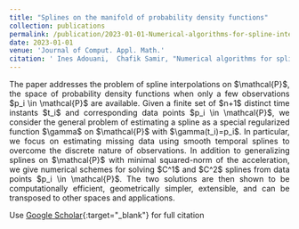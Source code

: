 ```yaml
---
title: "Splines on the manifold of probability density functions"
collection: publications
permalink: /publication/2023-01-01-Numerical-algorithms-for-spline-interpolation-on-space-of-probability-density-functions
date: 2023-01-01
venue: 'Journal of Comput. Appl. Math.'
citation: ' Ines Adouani,  Chafik Samir, "Numerical algorithms for spline interpolation on space of probability density functions." Journal of Comput. Appl. Math., 2023.'
---
```


<p align="justify">
The paper addresses the problem of spline interpolations on $\mathcal{P}$, the space of probability density functions when only a few observations $p_i \in \mathcal{P}$ are available. Given a finite set of $n+1$ distinct time instants $t_i$ and corresponding data points $p_i \in \mathcal{P}$, we consider the general problem of estimating a spline as a special regularized function $\gamma$ on $\mathcal{P}$ with $\gamma(t_i)=p_i$. In particular, we focus on estimating missing data using smooth temporal splines to overcome the discrete nature of observations. In addition to generalizing splines on $\mathcal{P}$ with minimal squared-norm of the acceleration, we give numerical schemes for solving $C^1$ and $C^2$ splines from data points $p_i \in \mathcal{P}$. The two solutions are then shown to be computationally efficient, geometrically simpler, extensible, and can be transposed to other spaces and applications.
</p>

 Use [Google Scholar](https://scholar.google.com/scholar?q=Numerical+algorithms+for+spline+interpolation+on+space+of+probability+density+functions){:target="_blank"} for full citation 
